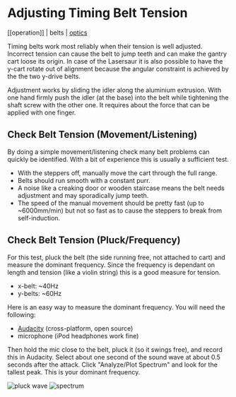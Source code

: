 Adjusting Timing Belt Tension
=============================


[[operation]] | belts | [optics](optics_setup)

Timing belts work most reliably when their tension is well adjusted. Incorrect tension can cause the belt to jump teeth and can make the gantry cart loose its origin. In case of the Lasersaur it is also possible to have the y-cart rotate out of alignment because the angular constraint is achieved by the the two y-drive belts.

Adjustment works by sliding the idler along the aluminium extrusion. With one hand firmly push the idler (at the base) into the belt while tightening the shaft screw with the other one. It requires about the force that can be applied with one finger.

Check Belt Tension (Movement/Listening)
---------------------------

By doing a simple movement/listening check many belt problems can quickly be identified. With a bit of experience this is usually a sufficient test.

  - With the steppers off, manually move the cart through the full range.
  - Belts should run smooth with a constant purr.
  - A noise like a creaking  door or wooden staircase means the belt needs adjustment and may sporadically jump teeth.
  - The speed of the manual movement should be pretty fast (up to ~6000mm/min) but not so fast as to cause the steppers to break from self-induction.


Check Belt Tension (Pluck/Frequency)
------------------------------

For this test, pluck the belt (the side running free, not attached to cart) and measure the dominant frequency. Since the frequency is dependant on length and tension (like a violin string) this is a good measure for tension.

- x-belt: ~40Hz
- y-belts: ~60Hz

Here is an easy way to measure the dominant frequency. You will need the following:

- [Audacity](http://audacity.sourceforge.net/) (cross-platform, open source)
- microphone (iPod headphones work fine)

Then hold the mic close to the belt, pluck it (so it swings free), and record this in Audacity. Select about one second of the sound wave at about 0.5 seconds after the attack. Click "Analyze/Plot Spectrum" and look for the tallest peak. This is your dominant frequency.
 
![pluck wave](http://farm9.staticflickr.com/8233/8471494065_44e036ea0d_z.jpg)
![spectrum](http://farm9.staticflickr.com/8104/8471493931_618d57bff2_z.jpg) 


